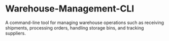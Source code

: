 # Warehouse-Management-CLI
A command-line tool for managing warehouse operations such as receiving shipments, processing orders, handling storage bins, and tracking suppliers.
